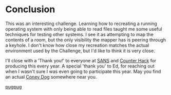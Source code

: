 # Conclusion

This was an interesting challenge. Learning how to recreating a running
operating system with only being able to read files taught me some useful
techniques for testing other systems. I see it as attempting to map the
contents of a room, but the only visibility the mapper has is peering 
through a keyhole. I don't know how close my recreation matches the actual
environment used by the Challenge, but I'd like to think it is very close.

I'll close with a 'Thank you!' to everyone at [SANS](https://www.sans.org/)
and [Counter Hack](https://www.counterhack.com/) for producing this every year. 
A special 'thank you' to Ed, for reaching out when I wasn't sure I was even
going to participate this year. May you find an actual [Coney Dog](https://www.eater.com/2016/5/8/11612056/detroit-coney-dogs-history) somewhere near you.

[pugpug](https://twitter.com/joeamond)
